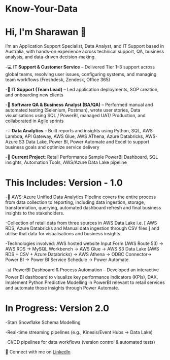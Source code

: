 # Know-Your-Data


# Hi, I'm Sharawan 👋

I’m an Application Support Specialist, Data Analyst, and IT Support based in Australia, with hands-on experience across technical support, QA, business analysis, and data-driven decision-making.

-💻 **IT Support & Customer Service** – Delivered Tier 1–3 support across global teams, resolving user issues, configuring systems, and managing team workflows (Freshdesk, Zendesk, Office 365)

-🧩 **IT Support (Team Lead)** – Led application deployments, SOP creation, and onboarding new clients

-🧪 **Software QA & Business Analyst (BA/QA)** – Performed manual and automated testing (Selenium, Postman), wrote user stories, Data visualisations using SQL / PowerBI, managed UAT/ Production, and collaborated in Agile sprints

-💡 **Data Analytics** – Built reports and insights using Python, SQL, AWS Lambda, API Gateway, AWS Glue, AWS AThena, Azure Databricks, AWS-Azure S3 Data Lake, Power BI, Power Automate and Excel to support business goals and optimize service delivery

-🚀 **Current Project**: Retail Performance Sample PowerBI Dashboard, SQL insights, Automation Tools, AWS/Azure Data Lake pipeline

# This Includes: Version - 1.0

-🧠 AWS-Azure Unified Data Analytics Pipeline covers the entire process from data collection to reporting, including data ingestion, storage, transformation, querying, automated dashboard refresh and final business insights to the stakeholders.

-Collection of retail data from three sources in AWS Data Lake i.e. [ AWS RDS, Azure Databricks and Manual data ingestion through CSV files ] and utilise that data for visualisations and business insights.

-Technologies involved:
AWS hosted website Input Form (AWS Route 53) → AWS RDS → MySQL Workbench → AWS Glue → AWS S3 Data Lake (AWS RDS + CSV + Azure Databricks) → AWS Athena → ODBC Connector→ Power BI → Power BI Service Schedule → Power Automate

-📊 PowerBI Dashboard & Process Automation – Developed an interactive Power BI dashboard to visualize key performance indicators (KPIs), DAX, Implement Python Predictive Modelling in PowerBI relevant to retail services and automate those insights through Power Automate.

# In Progress: Version 2.0

-Star/ Snowflake Schema Modelling

-Real-time streaming pipelines (e.g., Kinesis/Event Hubs → Data Lake)

-CI/CD pipelines for data workflows (version control & automated tests)


🔗 Connect with me on [LinkedIn](https://www.linkedin.com/in/sharawan-thapa-6aa108123)
